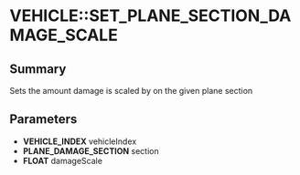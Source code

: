 # VEHICLE::SET_PLANE_SECTION_DAMAGE_SCALE

## Summary
Sets the amount damage is scaled by on the given plane section

## Parameters
* **VEHICLE_INDEX** vehicleIndex
* **PLANE_DAMAGE_SECTION** section
* **FLOAT** damageScale